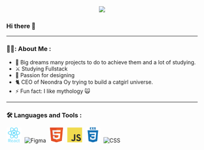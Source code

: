 
<div id="header" align="center">
  <img src="https://media.giphy.com/media/US7TjmTbrnRZtEMYiQ/giphy.gif" width="250"/>
</div>

### Hi there 👋 

  ---
### 🦸‍♂️: About Me :

- 🔭 Big dreams many projects to do to achieve them and a lot of studying.
- ⚔️ Studying Fullstack
- 🎨 Passion for designing 
- 🐈 CEO of Neondra Oy trying to build a catgirl universe.
- ⚡ Fun fact: I like mythology 🙀

---

### :hammer_and_wrench: Languages and Tools :

<div>
  <img src="https://github.com/devicons/devicon/blob/master/icons/react/react-original-wordmark.svg" title="React" alt="React" width="40" height="40"/>&nbsp;
  <img src="https://upload.wikimedia.org/wikipedia/commons/a/ad/Figma-1-logo.png" title="Figma" alt="Figma" width="40" height="40"/>&nbsp;
  <img src="https://github.com/devicons/devicon/blob/master/icons/html5/html5-original.svg" title="HTML5" alt="HTML" width="40" height="40"/>&nbsp;
  <img src="https://github.com/devicons/devicon/blob/master/icons/javascript/javascript-original.svg" title="JavaScript" alt="JavaScript" width="40" height="40"/>&nbsp;
  <img src="https://github.com/devicons/devicon/blob/master/icons/css3/css3-plain-wordmark.svg"  title="CSS3" alt="CSS" width="40" height="40"/>&nbsp;
  <img src="https://seeklogo.com/images/C/c-sharp-c-logo-02F17714BA-seeklogo.com.png"  title="CSS3" alt="CSS" width="40" height="40"/>&nbsp;
  </div>
    
<!--
**ElvisSavolainen/ElvisSavolainen** is a ✨ _special_ ✨ repository because its `README.md` (this file) appears on your GitHub profile.

Here are some ideas to get you started:

- 🔭 I’m currently working on ...
- 🌱 I’m currently learning ...
- 👯 I’m looking to collaborate on ...
- 🤔 I’m looking for help with ...
- 💬 Ask me about ...
- 📫 How to reach me: ...
- 😄 Pronouns: ...
- ⚡ Fun fact: ...
-->
